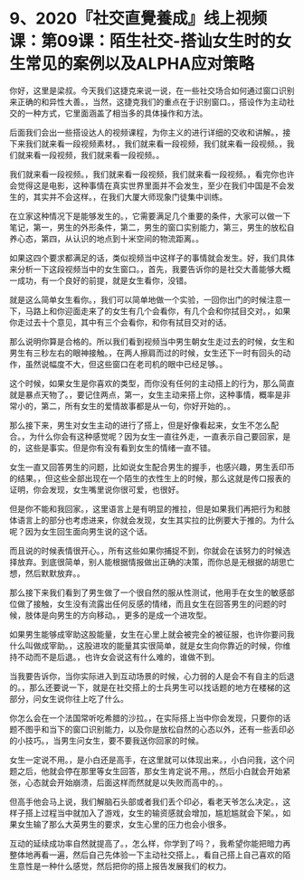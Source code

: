 # 9、2020『社交直覺養成』线上视频课：第09课：陌生社交-搭讪女生时的女生常见的案例以及ALPHA应对策略

你好，这里是梁叔。今天我们这捷克来说一说，在一些社交场合如何通过窗口识别来正确的和异性大善。，当然，这捷克我们的重点在于识别窗口。，搭设作为主动社交的一种方式，它里面涵盖了相当多的具体操作和方法。

后面我们会出一些搭设达人的视频课程，为你主义的进行详细的交收和讲解。，接下来我们就来看一段视频素材。，我们就来看一段视频，我们就来看一段视频。，我们就来看一段视频，我们就来看一段视频。。

我们就来看一段视频。，我们就来看一段视频，我们就来看一段视频。，看完你也许会觉得这是电影，这种事情在真实世界里面并不会发生，至少在我们中国是不会发生的，其实并不会这样。，在我们大厦大师现象门徒集中训练。

在立家这种情况下是能够发生的。，它需要满足几个重要的条件，大家可以做一下笔记，第一，男生的外形条件，第二，男生的窗口实别能力，第三，男生的放松自养心态，第四，从认识的地点到十米空间的物流距离。。

如果这四个要求都满足的话，类似视频当中这样子的事情就会发生。好，我们具体来分析一下这段视频当中的女生窗口。，首先，我要告诉你的是社交大善能够大概一成功，有一个良好的前提，就是女生看你，没错。

就是这么简单女生看你。，我们可以简单地做一个实验，一回你出门的时候注意一下，马路上和你迎面走来了的女生有几个会看你，有几个会和你拭目交对。，如果你走过去十个意见，其中有三个会看你，和你有拭目交对的话。

那么说明你算是合格的。所以我们看到视频当中男生朝女生走过去的时候，女生和男生有三秒左右的眼神接触。，在两人擦肩而过的时候，女生还下一时有回头的动作，虽然说幅度不大，但这些窗口在老司机的眼中已经足够。。

这个时候，如果女生是你喜欢的类型，而你没有任何的主动搭上的行为，那么简直就是暴点天物了。，要记住两点，第一，女生主动来搭上你，这种事情，概率是非常小的，第二，所有女生的爱情故事都是从一句，你好开始的。。

那么接下来，男生对女生主动的进行了搭上，但是好像看起来，女生不怎么配合。，为什么你会有这种感觉呢？因为女生一直往外走，一直表示自己要回家，是的，这些是事实。但是你有没有看到女生的情绪一直不错。

女生一直又回答男生的问题，比如说女生配合男生的握手，也感兴趣，男生丢印币的结果。，但这些全部出现在一个陌生的衣性生上的时候，那么这就是传口报表的证明，你会发现，女生嘴里说你很可爱，也很好。

但是你不能和我回家。，这里语言上是有明显的推拉，但是如果我们再把行为和肢体语言上的部分也考虑进来，你就会发现，女生其实拉的比例要大于推的。为什么呢？因为女生回生面向男生说的这个话。

而且说的时候表情很开心。，所有这些如果你捕捉不到，你就会在该努力的时候选择放弃。到底很简单，别人能根据情报做出正确的决策，而你总是无根据的胡思亡想，然后默默放弃。。

那么接下来我们看到了男生做了一个很自然的服从性测试，他用手在女生的敏感部位做了接触，女生没有流露出任何反感的情绪，而且女生在回答男生的问题的时候，肢体是向男生的方向移动。，更多的是成一个进攻型。

如果男生能够成宰助这股能量，女生在心里上就会被完全的被征服，也许你要问我什么叫做成宰助。，这股进攻的能量其实很简单，就是女生向你靠近的时候，你维持不动而不是后退。，也许女会说这有什么难的，谁做不到。

当我要告诉你，当你实际进入到互动场景的时候，心力弱的人是会不有自主的后退的。，那么还要说一下，就是在社交搭上的士兵男生可以找话题的地方在楼梯的这部分，问女生说你往上吃了什么。

你怎么会在一个法国常听吃希腊的沙拉。，在实际搭上当中你会发现，只要你的话题不图乎和当下的窗口识别能力，以及你是放松自然的心态以外，还有一些丢印必的小技巧。，当男生问女生，要不要我送你回家的时候。

女生一定说不用。，是小白还是高手，在这里就可以体现出来。，小白问我，这个问题之后，他就会停在那里等女生回答，那女生肯定说不用。，然后小白就会开始紧张，心态就会开始崩溃，后面这样而然就是以失败而高中的。。

但高手他会马上说，我们解脑石头部或者我们丢个印必，看老天爷怎么决定。，这样子搭上过程当中就加入了游戏，女生的输资感就会增加，尴尬尴就会下架。，如果女生输了那么大英男生的要求，女生心里的压力也会小很多。

互动的延续成功率自然就提高了。，怎么样，你学到了吗？，我希望你能把暗力再整体地再看一遍，然后自己先体验一下主动社交搭上。，看自己搭上自己喜欢的陌生意性是一种什么感觉，然后把你的搭上报告发展我们的权力。


